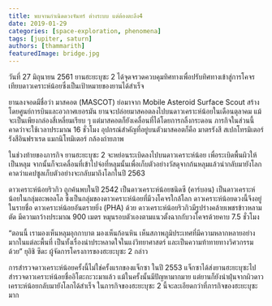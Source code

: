 ```yaml
---
title: พบจานกำเนิดดวงจันทร์ ต่างระบบ แต่ต้องตะลึง4
date: 2019-01-29
categories: [space-exploration, phenomena]
tags: [jupiter, saturn]
authors: [thammarith]
featuredImage: bridge.jpg
---
```


วันที่ 27 มิถุนายน 2561 ยานฮะยะบุซะ 2 ได้จุดจรวดควบคุมทิศทางเพื่อปรับทิศทางเข้าสู่การโคจรเทียบดาวเคราะห์น้อยซึ่งเป็นเป้าหมายของยานได้สำเร็จ

ยานลงจอดมีชื่อว่า มาสคอต (MASCOT) ย่อมาจาก Mobile Asteroid Surface Scout สร้างโดยศูนย์การบินและอวกาศเยอรมัน ยานจะปล่อยมาสคอตลงไปบนดาวเคราะห์น้อยในเดือนตุลาคม แม้จะเป็นเพียงกล่องสี่เหลี่ยมเรียบ ๆ แต่มาสคอตก็ยังเคลื่อนที่ได้โดยการกลิ้งกระดอน ภารกิจในส่วนนี้คาดว่าจะใช้เวลาประมาณ 16 ชั่วโมง อุปกรณ์สำคัญที่อยู่บนตัวมาสคอตก็คือ มาตรรังสี สเปกโทรมิเตอร์รังสีอินฟราเรด แมกนิโทมิเตอร์ กล้องถ่ายภาพ

ในช่วงท้ายของภารกิจ ยานฮะยะบุซะ 2 จะหย่อนระเบิดลงไปบนดาวเคราะห์น้อย เพื่อระเบิดพื้นผิวให้เป็นหลุม จากนั้นก็จะเคลื่อนที่เข้าไปจ่อที่หลุมนั้นเพื่อเก็บตัวอย่างวัสดุจากก้นหลุมแล้วนำกลับมายังโลก คาดว่าแคปซูลเก็บตัวอย่างจะกลับมาถึงโลกในปี 2563

ดาวเคราะห์น้อยริวกิว ถูกค้นพบในปี 2542 เป็นดาวเคราะห์น้อยชนิดซี (คาร์บอน) เป็นดาวเคราะห์น้อยในกลุ่มอะพอลโล ซึ่งเป็นกลุ่มของดาวเคราะห์น้อยที่มีวงโคจรใกล้โลก ดาวเคราะห์น้อยดวงนี้จึงอยู่ในรายชื่อ ดาวเคราะห์น้อยอันตรายยิ่ง (PHA) ด้วย ดาวเคราะห์น้อยริวกิวมีรูปร่างคล้ายเพชรข้าวหลามตัด มีความกว้างประมาณ 900 เมตร หมุนรอบตัวเองตามแนวตั้งฉากกับวงโคจรด้วยคาบ 7.5 ชั่วโมง

“ตอนนี้ เรามองเห็นหลุมอุกกาบาต มองเห็นก้อนหิน เห็นสภาพภูมิประเทศที่มีความหลากหลายอย่างมากในแต่ละพื้นที่ เป็นทั้งเรื่องน่าประหลาดใจในแง่วิทยาศาสตร์ และเป็นความท้าทายทางวิศวกรรมด้วย” ยุอิชิ ซึดะ ผู้จัดการโครงการของฮะยะบุซะ 2 กล่าว

การสำรวจดาวเคราะห์น้อยครั้งนี้ไม่ใช่ครั้งแรกของแจ็กซา ในปี 2553 แจ็กซาได้ส่งยานฮะยะบุซะไปสำรวจดาวเคราะห์น้อยชื่ออิโตะกะวะมาแล้ว แม้ในครั้งนั้นมีปัญหามากมาย แต่ยานก็ยังนำฝุ่นจากผิวดาวเคราะห์น้อยกลับมายังโลกได้สำเร็จ ในภารกิจของฮะยะบุซะ 2 นี้จะละเอียดกว่าที่ภารกิจของฮะยะบุซะมาก
